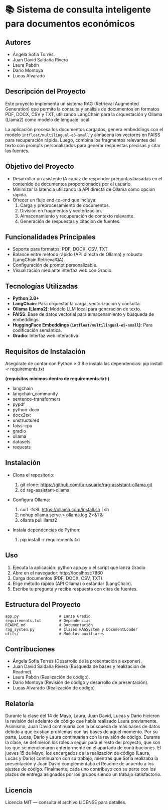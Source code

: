 # 📚 Sistema de consulta inteligente para documentos económicos

## Autores

- Ángela Sofia Torres
- Juan David Saldaña Rivera
- Laura Pabón
- Darío Montoya
- Lucas Alvarado

## Descripción del Proyecto

Este proyecto implementa un sistema RAG (Retrieval Augmented Generation) que permite la consulta y análisis de documentos en formatos PDF, DOCX, CSV y TXT, utilizando LangChain para la orquestación y Ollama (Llama2) como modelo de lenguaje local.

La aplicación procesa los documentos cargados, genera embeddings con el modelo `intfloat/multilingual-e5-small` y almacena los vectores en FAISS para recuperación rápida. Luego, combina los fragmentos relevantes del texto con prompts personalizados para generar respuestas precisas y citar las fuentes.

## Objetivo del Proyecto

- Desarrollar un asistente IA capaz de responder preguntas basadas en el contenido de documentos proporcionados por el usuario.
- Minimizar la latencia utilizando la API directa de Ollama como opción rápida.
- Ofrecer un flujo end-to-end que incluya:
  1. Carga y preprocesamiento de documentos.
  2. División en fragmentos y vectorización.
  3. Almacenamiento y recuperación de contexto relevante.
  4. Generación de respuestas y citación de fuentes.

## Funcionalidades Principales

- Soporte para formatos: PDF, DOCX, CSV, TXT.
- Balance entre método rápido (API directa de Ollama) y robusto (LangChain RetrievalQA).
- Configuración de prompt personalizable.
- Visualización mediante interfaz web con Gradio.

## Tecnologías Utilizadas

- **Python 3.8+**
- **LangChain**: Para orquestar la carga, vectorización y consulta.
- **Ollama (Llama2)**: Modelo LLM local para generación de texto.
- **FAISS**: Base de datos vectorial para almacenamiento y búsqueda de embeddings.
- **HuggingFace Embeddings (`intfloat/multilingual-e5-small`)**: Para codificación semántica.
- **Gradio**: Interfaz web interactiva.

## Requisitos de Instalación
Asegúrate de contar con Python ≥ 3.8 e instala las dependencias:
pip install -r requirements.txt

**(requisitos mínimos dentro de requirements.txt:)**

- langchain  
- langchain_community  
- sentence-transformers  
- pypdf  
- python-docx  
- docx2txt  
- unstructured  
- faiss-cpu  
- gradio  
- ollama  
- datasets  
- requests  

## Instalación
- Clona el repositorio:
  
  1. git clone: https://github.com/tu-usuario/rag-assistant-ollama.git  
  2. cd rag-assistant-ollama
- Configura Ollama:
  1. curl -fsSL https://ollama.com/install.sh | sh  
  2. nohup ollama serve > ollama.log 2>&1 &  
  3. ollama pull llama2  
- Instala dependencias de Python:
  1. pip install -r requirements.txt  

## Uso
1. Ejecuta la aplicación:
   python app.py o el script que lanza Gradio  
2. Abre en el navegador: http://localhost:7860  
3. Carga documentos (PDF, DOCX, CSV, TXT).  
4. Elige método rápido (API Ollama) o estándar (LangChain).  
5. Escribe tu pregunta y recibe respuesta con citas de fuentes.  

## Estructura del Proyecto
    app.py                  # Lanza Gradio  
    requirements.txt        # Dependencias  
    README.md               # Documentación  
    rag_system.py           # Clases RAGSystem y DocumentLoader  
    utils/                  # Módulos auxiliares  

## Contribuciones
- Ángela Sofia Torres (Desarrollo de la presentación a exponer).
- Juan David Saldaña Rivera (Búsqueda de bases y realización de Readme).
- Laura Pabón (Realización de código).
- Darío Montoya (Revisión de código y desarrollo de presentación).
- Lucas Alvarado (Realización de código)

## Relatoría

Durante la clase del 14 de Mayo, Laura, Juan David, Lucas y Dario hicieron la revisión del adelanto de código que había realizado Laura previamente. Asimismo, Juan David continuaría con la búsqueda de más bases de datos debido a que existían problemas con las bases de aquel momento. Por su parte, Lucas, Dario y Laura continuarían con la revisión de código. Durante la clase, se definieron los roles a seguir para el resto del proyecto, que son los que se mencionaron anteriormente en el apartado de contribuciones. El jueves 15 de Mayo, los encargados de la realización de código (Laura, Lucas y Dario) continuaron con su trabajo, mientras que Sofía realizaba la presentación y Juan David complementaba el Readme de acuerdo a los ajustes de código. Finalmente, cada uno contribuyó con su parte con los plazos de entrega asignados por los grupos siendo un trabajo satisfactorio.

## Licencia
Licencia MIT — consulta el archivo LICENSE para detalles.








